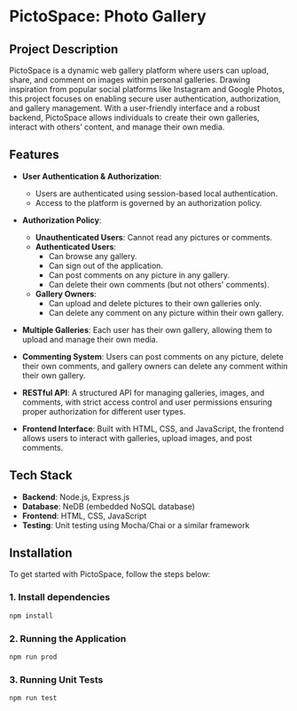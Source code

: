 # PictoSpace: Photo Gallery

## Project Description

PictoSpace is a dynamic web gallery platform where users can upload, share, and comment on images within personal galleries. Drawing inspiration from popular social platforms like Instagram and Google Photos, this project focuses on enabling secure user authentication, authorization, and gallery management. With a user-friendly interface and a robust backend, PictoSpace allows individuals to create their own galleries, interact with others’ content, and manage their own media.

## Features

- **User Authentication & Authorization**: 
  - Users are authenticated using session-based local authentication.
  - Access to the platform is governed by an authorization policy.
  
- **Authorization Policy**:
  - **Unauthenticated Users**: Cannot read any pictures or comments.
  - **Authenticated Users**: 
    - Can browse any gallery.
    - Can sign out of the application.
    - Can post comments on any picture in any gallery.
    - Can delete their own comments (but not others' comments).
  - **Gallery Owners**: 
    - Can upload and delete pictures to their own galleries only.
    - Can delete any comment on any picture within their own gallery.
  
- **Multiple Galleries**: Each user has their own gallery, allowing them to upload and manage their own media.
  
- **Commenting System**: Users can post comments on any picture, delete their own comments, and gallery owners can delete any comment within their own gallery.
  
- **RESTful API**: A structured API for managing galleries, images, and comments, with strict access control and user permissions ensuring proper authorization for different user types.

- **Frontend Interface**: Built with HTML, CSS, and JavaScript, the frontend allows users to interact with galleries, upload images, and post comments.

## Tech Stack

- **Backend**: Node.js, Express.js
- **Database**: NeDB (embedded NoSQL database)
- **Frontend**: HTML, CSS, JavaScript
- **Testing**: Unit testing using Mocha/Chai or a similar framework
  

## Installation

To get started with PictoSpace, follow the steps below:

### 1. Install dependencies

```bash
npm install
```


### 2. Running the Application

```bash
npm run prod
```

### 3. Running Unit Tests

```bash
npm run test
```